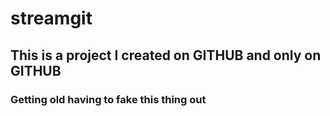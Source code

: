 # streamgit
## This is a project I created on GITHUB and only on **GITHUB**
### Getting old having to fake this thing out


